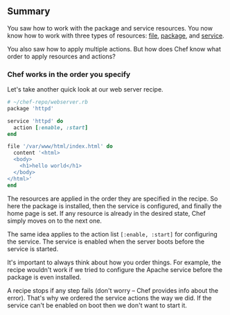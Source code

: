 ## Summary

You saw how to work with the package and service resources. You now know how to work with three types of resources: [file](http://docs.chef.io/resource_file.html), [package](http://docs.chef.io/resource_package.html), and [service](http://docs.chef.io/resource_service.html).

You also saw how to apply multiple actions. But how does Chef know what order to apply resources and actions?

### Chef works in the order you specify

Let's take another quick look at our web server recipe.

```ruby
# ~/chef-repo/webserver.rb
package 'httpd'

service 'httpd' do
  action [:enable, :start]
end

file '/var/www/html/index.html' do
  content '<html>
  <body>
    <h1>hello world</h1>
  </body>
</html>'
end
```

The resources are applied in the order they are specified in the recipe. So here the package is installed, then the service is configured, and finally the home page is set. If any resource is already in the desired state, Chef simply moves on to the next one.

The same idea applies to the action list `[:enable, :start]` for configuring the service. The service is enabled when the server boots before the service is started.

It's important to always think about how you order things. For example, the recipe wouldn't work if we tried to configure the Apache service before the package is even installed.

A recipe stops if any step fails (don't worry &ndash; Chef provides info about the error). That's why we ordered the service actions the way we did. If the service can't be enabled on boot then we don't want to start it.
